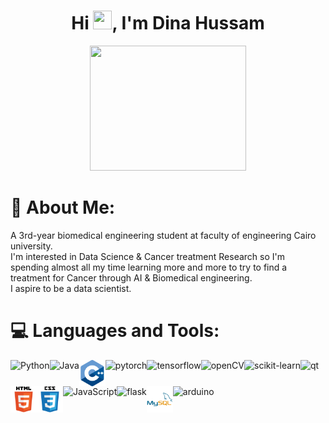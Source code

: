 <h1 align="center">Hi <img src="https://raw.githubusercontent.com/MartinHeinz/MartinHeinz/master/wave.gif" width="30px" height="30px" />, I'm Dina Hussam</h1>

<p align="center">
<img  src="https://user-images.githubusercontent.com/81252117/211005104-2cc07f64-dba7-4e8e-8c98-518e3706b942.gif" width="250" height="200" />
</p>

# 💫 About Me: 

A 3rd-year biomedical engineering student at faculty of engineering Cairo university.<br>
I'm interested in Data Science & Cancer treatment Research so I'm spending almost all my time learning more and more to try to find a treatment for Cancer through AI & Biomedical engineering.<br>
I aspire to be a data scientist.

# 💻 Languages and Tools:
<a href="https://www.python.org" target="_blank"><img align="left" alt="Python" height ="42px" src="https://raw.githubusercontent.com/rahul-jha98/github_readme_icons/main/language_and_tools/square/python/python.svg"></a>

<a href="https://www.java.com" target="_blank"><img align="left" alt="Java" height ="42px" src="https://raw.githubusercontent.com/rahul-jha98/github_readme_icons/main/language_and_tools/square/java/java.svg"></a>

<a href="https://www.w3schools.com/cpp/" target="_blank"><img align="left" alt="cpp" height ="42px" src="https://raw.githubusercontent.com/devicons/devicon/master/icons/cplusplus/cplusplus-original.svg"></a>

<a href="https://pytorch.org/" target="_blank"> <img align="left" src="https://raw.githubusercontent.com/rahul-jha98/github_readme_icons/main/language_and_tools/square/pytorch/pytorch.svg" alt="pytorch" height="42px"/> </a> 

<a href="https://www.tensorflow.org" target="_blank"> <img align="left" src="https://raw.githubusercontent.com/rahul-jha98/github_readme_icons/main/language_and_tools/square/tensorflow/tensorflow.svg" alt="tensorflow" height="42px"/> </a> 

<a href="https://opencv.org/" target="_blank"> <img align="left" src="https://www.vectorlogo.zone/logos/opencv/opencv-icon.svg" alt="openCV" height="42px"/> </a> 

<a href="https://scikit-learn.org/" target="_blank"> <img align="left" src="https://upload.wikimedia.org/wikipedia/commons/0/05/Scikit_learn_logo_small.svg" alt="scikit-learn" height="42px"/> </a> 

<a href="https://www.qt.io/" target="_blank"> <img align="left" src="https://upload.wikimedia.org/wikipedia/commons/0/0b/Qt_logo_2016.svg" alt="qt" height="42px"/> </a> 

<a href="https://www.w3.org/html/" target="_blank"> <img align="left" alt="html5" height ="42px"  src="https://raw.githubusercontent.com/devicons/devicon/master/icons/html5/html5-original-wordmark.svg"> </a>

<a href="https://www.w3schools.com/css/" target="_blank"> <img align="left" alt="css" height ="42px"  src="https://raw.githubusercontent.com/devicons/devicon/master/icons/css3/css3-original-wordmark.svg"> </a>

<a href="https://developer.mozilla.org/en-US/docs/Web/JavaScript" target="_blank"> <img align="left" alt="JavaScript" height ="42px"  src="https://raw.githubusercontent.com/rahul-jha98/github_readme_icons/main/language_and_tools/square/javascript/javascript.svg"> </a>

<a href="https://flask.palletsprojects.com/" target="_blank"> <img align="left" alt="flask" height ="42px"  src="https://www.vectorlogo.zone/logos/pocoo_flask/pocoo_flask-icon.svg"> </a>

<a href="https://www.mysql.com/" target="_blank"> <img align="left" alt="mysql" height ="42px"  src="https://raw.githubusercontent.com/devicons/devicon/master/icons/mysql/mysql-original-wordmark.svg"> </a>

<a href="https://www.arduino.cc/" target="_blank"> <img align="left" alt="arduino" height ="42px"  src="https://cdn.worldvectorlogo.com/logos/arduino-1.svg"> </a>
